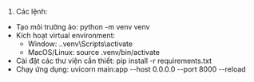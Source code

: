 1. Các lệnh:
  + Tạo môi trường ảo: python -m venv venv
  + Kích hoạt virtual environment:
    + Window: .\.venv\Scripts\activate
    + MacOS/Linux: source .venv/bin/activate
  + Cài đặt các thư viện cần thiết: pip install -r requirements.txt
  + Chạy ứng dụng: uvicorn main:app --host 0.0.0.0 --port 8000 --reload